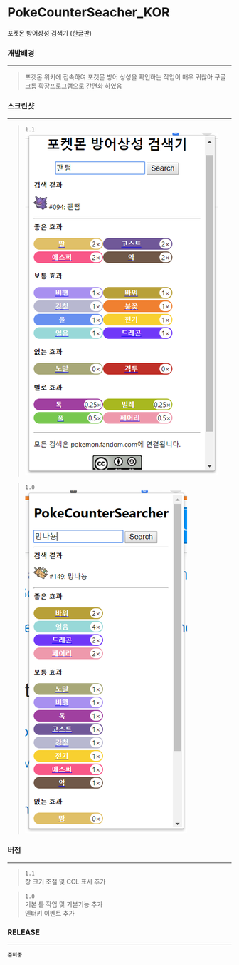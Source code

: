 # PokeCounterSeacher_KOR
포켓몬 방어상성 검색기 (한글판)

### 개발배경 
--------------
> 포켓몬 위키에 접속하여 포켓몬 방어 상성을 확인하는 작업이 매우 귀찮아 구글 크롬 확장프로그램으로 간편화 하였음

### 스크린샷
--------------
> `1.1`  
> ![1.1ver](./sample2.png)  

> `1.0`  
> ![1.0ver](./sample.png)  


### 버전 
--------------
> `1.1`  
창 크기 조절 및 CCL 표시 추가  

> `1.0`  
기본 틀 작업 및 기본기능 추가  
엔터키 이벤트 추가  

### RELEASE
--------------
`준비중`